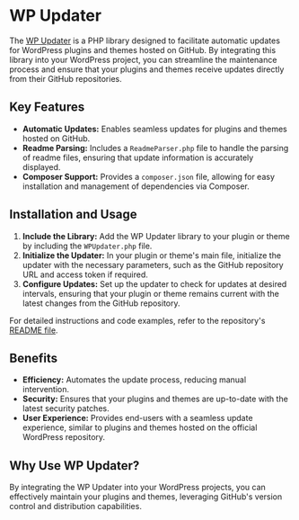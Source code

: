 # WP Updater

The [WP Updater](https://github.com/evrpress/wp-updater) is a PHP library designed to facilitate automatic updates for WordPress plugins and themes hosted on GitHub. By integrating this library into your WordPress project, you can streamline the maintenance process and ensure that your plugins and themes receive updates directly from their GitHub repositories.

## Key Features

- **Automatic Updates:** Enables seamless updates for plugins and themes hosted on GitHub.
- **Readme Parsing:** Includes a `ReadmeParser.php` file to handle the parsing of readme files, ensuring that update information is accurately displayed.
- **Composer Support:** Provides a `composer.json` file, allowing for easy installation and management of dependencies via Composer.

## Installation and Usage

1. **Include the Library:** Add the WP Updater library to your plugin or theme by including the `WPUpdater.php` file.
2. **Initialize the Updater:** In your plugin or theme's main file, initialize the updater with the necessary parameters, such as the GitHub repository URL and access token if required.
3. **Configure Updates:** Set up the updater to check for updates at desired intervals, ensuring that your plugin or theme remains current with the latest changes from the GitHub repository.

For detailed instructions and code examples, refer to the repository's [README file](https://github.com/evrpress/wp-updater).

## Benefits

- **Efficiency:** Automates the update process, reducing manual intervention.
- **Security:** Ensures that your plugins and themes are up-to-date with the latest security patches.
- **User Experience:** Provides end-users with a seamless update experience, similar to plugins and themes hosted on the official WordPress repository.

## Why Use WP Updater?

By integrating the WP Updater into your WordPress projects, you can effectively maintain your plugins and themes, leveraging GitHub's version control and distribution capabilities.
